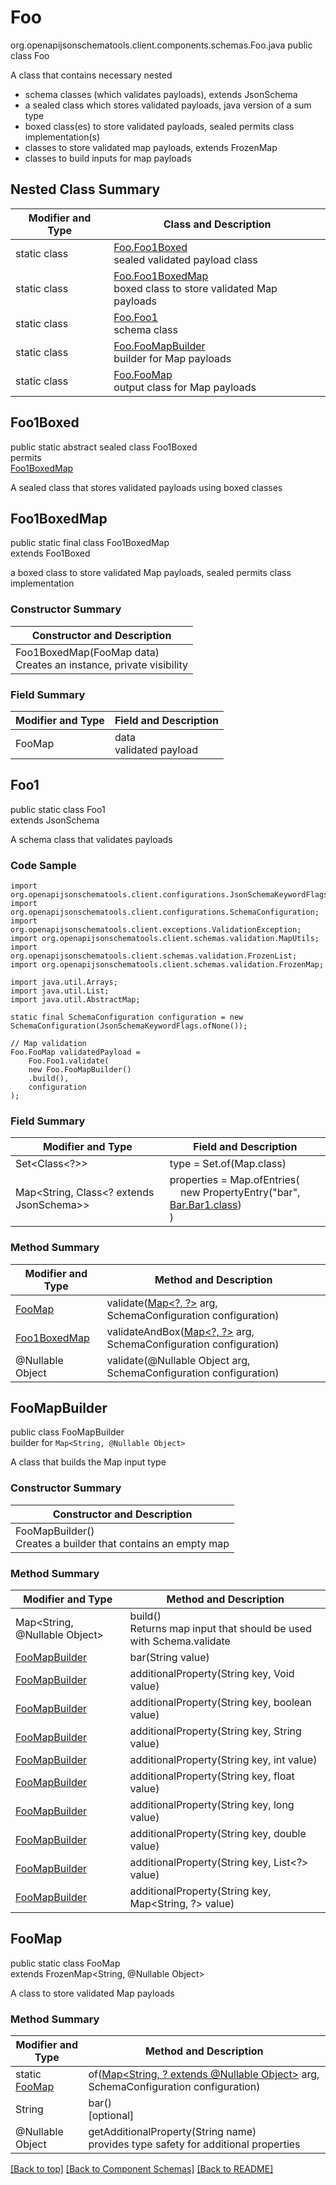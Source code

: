 # Foo
org.openapijsonschematools.client.components.schemas.Foo.java
public class Foo

A class that contains necessary nested
- schema classes (which validates payloads), extends JsonSchema
- a sealed class which stores validated payloads, java version of a sum type
- boxed class(es) to store validated payloads, sealed permits class implementation(s)
- classes to store validated map payloads, extends FrozenMap
- classes to build inputs for map payloads

## Nested Class Summary
| Modifier and Type | Class and Description |
| ----------------- | ---------------------- |
| static class | [Foo.Foo1Boxed](#foo1boxed)<br> sealed validated payload class |
| static class | [Foo.Foo1BoxedMap](#foo1boxedmap)<br> boxed class to store validated Map payloads |
| static class | [Foo.Foo1](#foo1)<br> schema class |
| static class | [Foo.FooMapBuilder](#foomapbuilder)<br> builder for Map payloads |
| static class | [Foo.FooMap](#foomap)<br> output class for Map payloads |

## Foo1Boxed
public static abstract sealed class Foo1Boxed<br>
permits<br>
[Foo1BoxedMap](#foo1boxedmap)

A sealed class that stores validated payloads using boxed classes

## Foo1BoxedMap
public static final class Foo1BoxedMap<br>
extends Foo1Boxed

a boxed class to store validated Map payloads, sealed permits class implementation

### Constructor Summary
| Constructor and Description |
| --------------------------- |
| Foo1BoxedMap(FooMap data)<br>Creates an instance, private visibility |

### Field Summary
| Modifier and Type | Field and Description |
| ----------------- | ---------------------- |
| FooMap | data<br>validated payload |

## Foo1
public static class Foo1<br>
extends JsonSchema

A schema class that validates payloads

### Code Sample
```
import org.openapijsonschematools.client.configurations.JsonSchemaKeywordFlags;
import org.openapijsonschematools.client.configurations.SchemaConfiguration;
import org.openapijsonschematools.client.exceptions.ValidationException;
import org.openapijsonschematools.client.schemas.validation.MapUtils;
import org.openapijsonschematools.client.schemas.validation.FrozenList;
import org.openapijsonschematools.client.schemas.validation.FrozenMap;

import java.util.Arrays;
import java.util.List;
import java.util.AbstractMap;

static final SchemaConfiguration configuration = new SchemaConfiguration(JsonSchemaKeywordFlags.ofNone());

// Map validation
Foo.FooMap validatedPayload =
    Foo.Foo1.validate(
    new Foo.FooMapBuilder()
    .build(),
    configuration
);
```

### Field Summary
| Modifier and Type | Field and Description |
| ----------------- | ---------------------- |
| Set<Class<?>> | type = Set.of(Map.class) |
| Map<String, Class<? extends JsonSchema>> | properties = Map.ofEntries(<br>&nbsp;&nbsp;&nbsp;&nbsp;new PropertyEntry("bar", [Bar.Bar1.class](../../components/schemas/Bar.md#bar1))<br>)<br> |

### Method Summary
| Modifier and Type | Method and Description |
| ----------------- | ---------------------- |
| [FooMap](#foomap) | validate([Map&lt;?, ?&gt;](#foomapbuilder) arg, SchemaConfiguration configuration) |
| [Foo1BoxedMap](#foo1boxedmap) | validateAndBox([Map&lt;?, ?&gt;](#foomapbuilder) arg, SchemaConfiguration configuration) |
| @Nullable Object | validate(@Nullable Object arg, SchemaConfiguration configuration) |
## FooMapBuilder
public class FooMapBuilder<br>
builder for `Map<String, @Nullable Object>`

A class that builds the Map input type

### Constructor Summary
| Constructor and Description |
| --------------------------- |
| FooMapBuilder()<br>Creates a builder that contains an empty map |

### Method Summary
| Modifier and Type | Method and Description |
| ----------------- | ---------------------- |
| Map<String, @Nullable Object> | build()<br>Returns map input that should be used with Schema.validate |
| [FooMapBuilder](#foomapbuilder) | bar(String value) |
| [FooMapBuilder](#foomapbuilder) | additionalProperty(String key, Void value) |
| [FooMapBuilder](#foomapbuilder) | additionalProperty(String key, boolean value) |
| [FooMapBuilder](#foomapbuilder) | additionalProperty(String key, String value) |
| [FooMapBuilder](#foomapbuilder) | additionalProperty(String key, int value) |
| [FooMapBuilder](#foomapbuilder) | additionalProperty(String key, float value) |
| [FooMapBuilder](#foomapbuilder) | additionalProperty(String key, long value) |
| [FooMapBuilder](#foomapbuilder) | additionalProperty(String key, double value) |
| [FooMapBuilder](#foomapbuilder) | additionalProperty(String key, List<?> value) |
| [FooMapBuilder](#foomapbuilder) | additionalProperty(String key, Map<String, ?> value) |

## FooMap
public static class FooMap<br>
extends FrozenMap<String, @Nullable Object>

A class to store validated Map payloads

### Method Summary
| Modifier and Type | Method and Description |
| ----------------- | ---------------------- |
| static [FooMap](#foomap) | of([Map<String, ? extends @Nullable Object>](#foomapbuilder) arg, SchemaConfiguration configuration) |
| String | bar()<br>[optional] |
| @Nullable Object | getAdditionalProperty(String name)<br>provides type safety for additional properties |

[[Back to top]](#top) [[Back to Component Schemas]](../../../README.md#Component-Schemas) [[Back to README]](../../../README.md)
